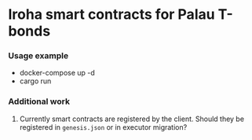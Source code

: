 # Iroha smart contracts for Palau T-bonds

### Usage example

- docker-compose up -d
- cargo run

### Additional work

1. Currently smart contracts are registered by the client. Should they be registered in `genesis.json` or in executor migration?
